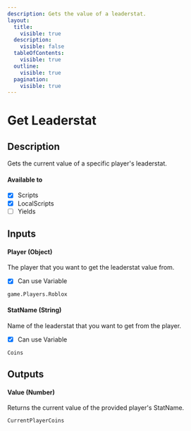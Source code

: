 ```yaml
---
description: Gets the value of a leaderstat.
layout:
  title:
    visible: true
  description:
    visible: false
  tableOfContents:
    visible: true
  outline:
    visible: true
  pagination:
    visible: true
---
```


# Get Leaderstat

## Description

Gets the current value of a specific player's leaderstat.

#### Available to

* [x] Scripts
* [x] LocalScripts
* [ ] Yields

## Inputs

#### Player (Object)

The player that you want to get the leaderstat value from.

* [x] Can use Variable

```
game.Players.Roblox
```

#### StatName (String)

Name of the leaderstat that you want to get from the player.

* [x] Can use Variable

```
Coins
```

## Outputs

#### Value (Number)

Returns the current value of the provided player's StatName.

```
CurrentPlayerCoins
```
